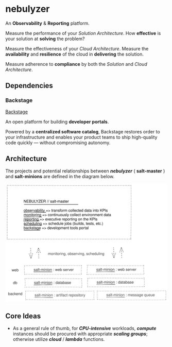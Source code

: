 # nebulyzer
An **Observability** & **Reporting** platform.

Measure the performance of your *Solution Architecture*. How **effective** is your solution at **solving** the problem?

Measure the effectiveness of your *Cloud Architecture*. Measure the **availability** and **resilience** of the cloud in **delivering** the solution.

Measure adherence to **compliance** by both the *Solution* and *Cloud Architecture*.

## Dependencies

### Backstage

[Backstage](https://backstage.io/)

An open platform for building **developer portals**.

Powered by a **centralized software catalog**, Backstage restores order to your infrastructure and enables your product teams to ship high-quality code quickly — without compromising autonomy.

## Architecture

The projects and potential relationships between **_nebulyzer_** ( **salt-master** ) and **salt-minions** are defined in the diagram below.

![Nebulyzer Diagram](./diagram/nebulyzer_diagram.svg)

## Core Ideas

- As a general rule of thumb, for **_CPU-intensive_** workloads, **_compute_** instances should be procured with appropriate **_scaling groups_**; otherwise utilize **_cloud_** / **_lambda_** functions.
